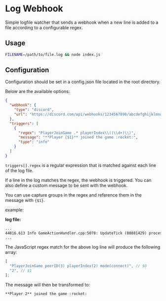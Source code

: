 # Log Webhook

Simple logfile watcher that sends a webhook when a new line is added to a file according to a configurable regex.

## Usage

```bash
FILENAME=/path/to/file.log && node index.js
```

## Configuration

Configuration should be set in a config.json file located in the root directory.

Below are the available options:

```json
{
  "webhook": {
    "type": "discord",
    "url": "https://discord.com/api/webhooks/1234567890/abcdefghijklmnopqrstuvwxyz"
  },
  "triggers": [
    {
      "regex": "PlayerJoinGame .* playerIndex\\((\\d+)\\)",
      "message": "**Player {$1}** joined the game :rocket:",
      "type": "info"
    }
  ]
}
```

`triggers[].regex` is a regular expression that is matched against each line of the log file.

If a line in the log matches the regex, the webhook is triggered.
You can also define a custom message to be sent with the webhook.

You can use capture groups in the regex and reference them in the message with `{$1}`.

example:

**log file:**

```txt
...
44816.613 Info GameActionHandler.cpp:5078: UpdateTick (80881429) processed PlayerJoinGame peerID(3) playerIndex(2) mode(connect)
...
```

The JavaScript regex match for the above log line will produce the following array:

```js
[
  "PlayerJoinGame peerID(3) playerIndex(2) mode(connect)", // $0
  "2", // $1
];
```

The message will then be transformed to:

```txt
**Player 2** joined the game :rocket:
```
